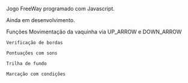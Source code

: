 Jogo FreeWay programado com Javascript.

Ainda em desenvolvimento.

Funções
    Movimentação da vaquinha via UP_ARROW e DOWN_ARROW
    
    Verificação de bordas
    
    Pontuações com sons
    
    Trilha de fundo
    
    Marcação com condições
